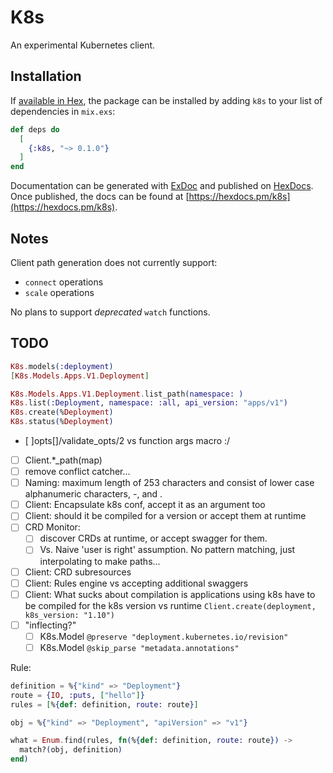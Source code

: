 # K8s

An experimental Kubernetes client. 

## Installation

If [available in Hex](https://hex.pm/docs/publish), the package can be installed
by adding `k8s` to your list of dependencies in `mix.exs`:

```elixir
def deps do
  [
    {:k8s, "~> 0.1.0"}
  ]
end
```

Documentation can be generated with [ExDoc](https://github.com/elixir-lang/ex_doc)
and published on [HexDocs](https://hexdocs.pm). Once published, the docs can
be found at [https://hexdocs.pm/k8s](https://hexdocs.pm/k8s).

## Notes

Client path generation does not currently support:
* `connect` operations
* `scale` operations

No plans to support *deprecated* `watch` functions.

## TODO

```elixir
K8s.models(:deployment) 
[K8s.Models.Apps.V1.Deployment]

K8s.Models.Apps.V1.Deployment.list_path(namespace: )
K8s.list(:Deployment, namespace: :all, api_version: "apps/v1")
K8s.create(%Deployment)
K8s.status(%Deployment)
```

* [ ]opts[]/validate_opts/2 vs function args macro :/
* [ ] Client.*_path(map)
* [ ] remove conflict catcher...
* [ ] Naming: maximum length of 253 characters and consist of lower case alphanumeric characters, -, and .
* [ ] Client: Encapsulate k8s conf, accept it as an argument too
* [ ] Client: should it be compiled for a version or accept them at runtime
* [ ] CRD Monitor:
  * [ ] discover CRDs at runtime, or accept swagger for them.
  * [ ] Vs. Naive 'user is right' assumption. No pattern matching, just interpolating to make paths...
* [ ] Client: CRD subresources
* [ ] Client: Rules engine vs accepting additional swaggers
* [ ] Client: What sucks about compilation is applications using k8s have to be compiled for the k8s version vs runtime `Client.create(deployment, k8s_version: "1.10")`
* [ ] "inflecting?"
  * [ ] K8s.Model `@preserve "deployment.kubernetes.io/revision"`
  * [ ] K8s.Model `@skip_parse "metadata.annotations"`

Rule:
```elixir
definition = %{"kind" => "Deployment"}
route = {IO, :puts, ["hello"]}
rules = [%{def: definition, route: route}]

obj = %{"kind" => "Deployment", "apiVersion" => "v1"}

what = Enum.find(rules, fn(%{def: definition, route: route}) ->
  match?(obj, definition)
end)

```

